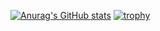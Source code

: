 [![Anurag's GitHub stats](https://github-readme-stats.vercel.app/api?username=wtfcolt)](https://github.com/anuraghazra/github-readme-stats)
[![trophy](https://github-profile-trophy.vercel.app/?username=wtfcolt)](https://github.com/ryo-ma/github-profile-trophy)
